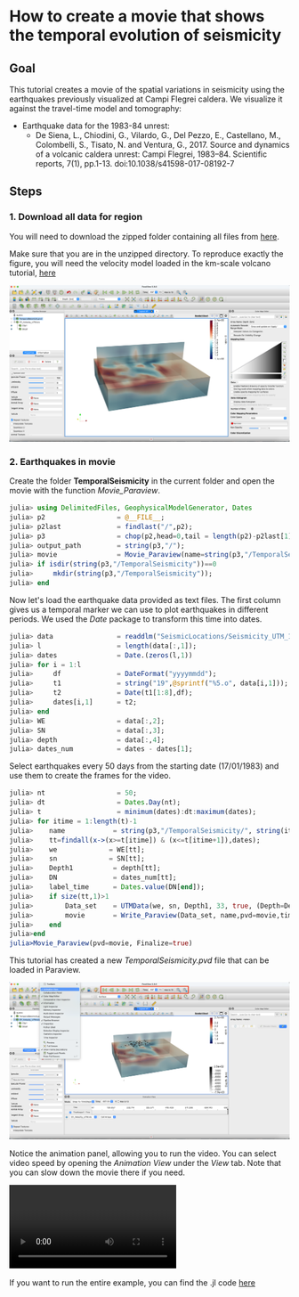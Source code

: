 # How to create a movie that shows the temporal evolution of seismicity
## Goal

This tutorial creates a movie of the spatial variations in seismicity using the earthquakes previously visualized at Campi Flegrei caldera. We visualize it against the travel-time model and tomography:

- Earthquake data for the 1983-84 unrest:
  - De Siena, L., Chiodini, G., Vilardo, G., Del Pezzo, E., Castellano, M., Colombelli, S., Tisato, N. and Ventura, G., 2017. Source and dynamics of a volcanic caldera unrest: Campi Flegrei, 1983–84. Scientific reports, 7(1), pp.1-13. doi:10.1038/s41598-017-08192-7

## Steps

### 1. Download all data for region

You will need to download the zipped folder containing all files from [here](https://seafile.rlp.net/f/ff2c8424274c4d56b1f7/).

Make sure that you are in the unzipped directory. To reproduce exactly the figure, you will need the velocity model loaded in the km-scale volcano tutorial, [here](./tutorial_local_Flegrei.md)

![Tutorial_SeismicTime_1](../assets/img/Tutorial_SeismicityTime_1.png)

### 2. Earthquakes in movie

Create the folder **TemporalSeismicity** in the current folder and open the movie with the function *Movie_Paraview*.

```julia
julia> using DelimitedFiles, GeophysicalModelGenerator, Dates
julia> p2                  = @__FILE__;
julia> p2last              = findlast("/",p2);
julia> p3                  = chop(p2,head=0,tail = length(p2)-p2last[1]+1);
julia> output_path         = string(p3,"/");
julia> movie               = Movie_Paraview(name=string(p3,"/TemporalSeismicity"), Initialize=true);
julia> if isdir(string(p3,"/TemporalSeismicity"))==0
julia>     mkdir(string(p3,"/TemporalSeismicity"));
julia> end

```

Now let's load the earthquake data provided as text files. The first column gives us a temporal marker we can use to plot earthquakes in different periods. We used the *Date* package to transform this time into dates.

```julia
julia> data                = readdlm("SeismicLocations/Seismicity_UTM_1983_1984.txt", '\t', skipstart=0, header=false);
julia> l                   = length(data[:,1]);
julia> dates               = Date.(zeros(l,1))
julia> for i = 1:l
julia>     df              = DateFormat("yyyymmdd");
julia>     t1              = string("19",@sprintf("%5.o", data[i,1]));
julia>     t2              = Date(t1[1:8],df);
julia>     dates[i,1]      = t2;
julia> end
julia> WE                  = data[:,2];
julia> SN                  = data[:,3];
julia> depth               = data[:,4];
julia> dates_num           = dates - dates[1];

```

Select earthquakes every 50 days from the starting date (17/01/1983) and use them to create the frames for the video.

```julia
julia> nt                  = 50;
julia> dt                  = Dates.Day(nt);
julia> t                   = minimum(dates):dt:maximum(dates);
julia> for itime = 1:length(t)-1
julia>    name            = string(p3,"/TemporalSeismicity/", string(itime));
julia>    tt=findall(x->(x>=t[itime]) & (x<=t[itime+1]),dates);
julia>    we             = WE[tt];
julia>    sn             = SN[tt];
julia>    Depth1          = depth[tt];
julia>    DN              = dates_num[tt];
julia>    label_time      = Dates.value(DN[end]);
julia>    if size(tt,1)>1
julia>        Data_set    = UTMData(we, sn, Depth1, 33, true, (Depth=Depth1*km,Timedata=DN));
julia>        movie       = Write_Paraview(Data_set, name,pvd=movie,time=label_time,PointsData=true);
julia>    end
julia>end
julia>Movie_Paraview(pvd=movie, Finalize=true)

```

This tutorial has created a new *TemporalSeismicity.pvd* file that can be loaded in Paraview.

![Tutorial_SeismicTime_PVD](../assets/img/Tutorial_SeismicityTime_2.png)

Notice the animation panel, allowing you to run the video. You can select video speed by opening the *Animation View* under the *View* tab. Note that you can slow down the movie there if you need.

![Tutorial_SeismicTime_Movie](../assets/img/Tutorial_SeismicityTime_3.mov)

If you want to run the entire example, you can find the .jl code [here](https://github.com/JuliaGeodynamics/GeophysicalModelGenerator.jl/blob/main/tutorial/Tutorial_SeismicityTime.jl)
